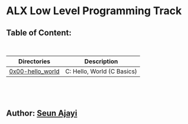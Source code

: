 # ALX Low Level Programming Track

## Table of Content: 
<br />

| Directories | Description | 
--- | ---
[0x00-hello_world](./0x00-shell_basics) | C: Hello, World (C Basics)

# 
<br>

## **Author:** [Seun Ajayi](https://github.com/Seun-A)